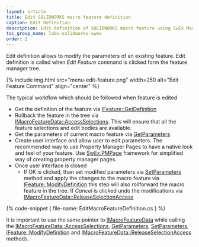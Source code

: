 ```yaml
---
layout: article
title: Edit SOLIDWORKS macro feature definition
caption: Edit Definition
description: Edit definition of SOLIDWORKS macro feature using SwEx.MacroFeature framework
toc_group_name: labs-solidworks-swex
order: 2
---
```

Edit definition allows to modify the parameters of an existing feature. Edit definition is called when *Edit Feature* command is clicked form the feature manager tree.

{% include img.html src="menu-edit-feature.png" width=250 alt="Edit Feature Command" align="center" %}

The typical workflow which should be followed when feature is edited

* Get the definition of the feature via [IFeature::GetDefinition](http://help.solidworks.com/2016/english/api/sldworksapi/solidworks.interop.sldworks~solidworks.interop.sldworks.ifeature~getdefinition.html)
* Rollback the feature in the tree via [IMacroFeatureData::AccessSelections](http://help.solidworks.com/2016/english/api/sldworksapi/SolidWorks.Interop.sldworks~SolidWorks.Interop.sldworks.IMacroFeatureData~AccessSelections.html). This will ensure that all the feature selections and edit bodies are available.
* Get the parameters of current macro feature via [GetParameters](https://docs.codestack.net/swex/macro-feature/html/M_CodeStack_SwEx_MacroFeature_MacroFeatureEx_1_GetParameters.htm)
* Create user interface and allow user to edit parameters. The recommended way to use Property Manager Pages to have a native look and feel of your feature. Use [SwEx.PMPage](/labs/solidworks/swex/pmpage/) framework for simplified way of creating property manager pages.
* Once user interface is closed
    * If OK is clicked, than set modified parameters via [SetParameters](https://docs.codestack.net/swex/macro-feature/html/M_CodeStack_SwEx_MacroFeature_MacroFeatureEx_1_SetParameters.htm) method and apply the changes to the macro feature via [IFeature::ModifyDefinition](http://help.solidworks.com/2016/english/api/sldworksapi/SOLIDWORKS.Interop.sldworks~SOLIDWORKS.Interop.sldworks.IFeature~ModifyDefinition.html) this step will also rollforward the macro feature in the tree.
    If *Cancel* is clicked undo the modifications via [IMacroFeatureData::ReleaseSelectionAccess](http://help.solidworks.com/2016/english/api/sldworksapi/SolidWorks.Interop.sldworks~SolidWorks.Interop.sldworks.IMacroFeatureData~ReleaseSelectionAccess.html)

{% code-snippet { file-name: EditMacroFeatureDefinition.cs } %}

It is important to use the same pointer to [IMacroFeatureData](http://help.solidworks.com/2016/english/api/sldworksapi/solidworks.interop.sldworks~solidworks.interop.sldworks.imacrofeaturedata.html) while calling the [IMacroFeatureData::AccessSelections](http://help.solidworks.com/2016/english/api/sldworksapi/SolidWorks.Interop.sldworks~SolidWorks.Interop.sldworks.IMacroFeatureData~AccessSelections.html), [GetParameters](https://docs.codestack.net/swex/macro-feature/html/M_CodeStack_SwEx_MacroFeature_MacroFeatureEx_1_GetParameters.htm), [SetParameters](https://docs.codestack.net/swex/macro-feature/html/M_CodeStack_SwEx_MacroFeature_MacroFeatureEx_1_SetParameters.htm), [IFeature::ModifyDefinition](http://help.solidworks.com/2016/english/api/sldworksapi/SOLIDWORKS.Interop.sldworks~SOLIDWORKS.Interop.sldworks.IFeature~ModifyDefinition.html) and [IMacroFeatureData::ReleaseSelectionAccess](http://help.solidworks.com/2016/english/api/sldworksapi/SolidWorks.Interop.sldworks~SolidWorks.Interop.sldworks.IMacroFeatureData~ReleaseSelectionAccess.html) methods.